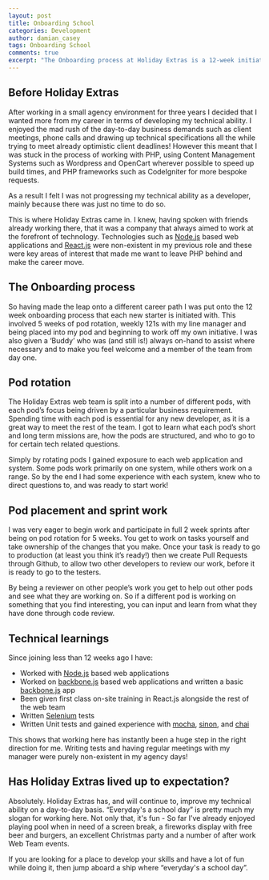 ```yaml
---
layout: post
title: Onboarding School
categories: Development
author: damian_casey
tags: Onboarding School
comments: true
excerpt: "The Onboarding process at Holiday Extras is a 12-week initiation for all new employees. Now in my twelfth week, how have I found it? What has it involved? And has Holiday Extras lived up to my expectations?"
---
```


## Before Holiday Extras
After working in a small agency environment for three years I decided that I wanted more from my career in terms of developing my technical ability. I enjoyed the mad rush of the day-to-day business demands such as client meetings, phone calls and drawing up technical specifications all the while trying to meet already optimistic client deadlines! However this meant that I was stuck in the process of working with PHP, using Content Management Systems such as Wordpress and OpenCart wherever possible to speed up build times, and PHP frameworks such as CodeIgniter for more bespoke requests.

As a result I felt I was not progressing my technical ability as a developer, mainly because there was just no time to do so.

This is where Holiday Extras came in. I knew, having spoken with friends already working there, that it was a company that always aimed to work at the forefront of technology. Technologies such as [Node.js](https://nodejs.org/en/) based web applications and [React.js](https://facebook.github.io/react/) were non-existent in my previous role and these were key areas of interest that made me want to leave PHP behind and make the career move.

## The Onboarding process
So having made the leap onto a different career path I was put onto the 12 week onboarding process that each new starter is initiated with. This involved 5 weeks of pod rotation, weekly 121s with my line manager and being placed into my pod and beginning to work off my own initiative. I was also given a ‘Buddy’ who was (and still is!) always on-hand to assist where necessary and to make you feel welcome and a member of the team from day one.

## Pod rotation
The Holiday Extras web team is split into a number of different pods, with each pod’s focus being driven by a particular business requirement. Spending time with each pod is essential for any new developer, as it is a great way to meet the rest of the team. I got to learn what each pod’s short and long term missions are, how the pods are structured, and who to go to for certain tech related questions.

Simply by rotating pods I gained exposure to each web application and system. Some pods work primarily on one system, while others work on a range. So by the end I had some experience with each system, knew who to direct questions to,  and was ready to start work!

## Pod placement and sprint work
I was very eager to begin work and participate in full 2 week sprints after being on pod rotation for 5 weeks. You get to work on tasks yourself and take ownership of the changes that you make. Once your task is ready to go to production (at least you think it’s ready!) then we create Pull Requests through Github, to allow two other developers to review our work, before it is ready to go to the testers.

By being a reviewer on other people’s work you get to help out other pods and see what they are working on. So if a different pod is working on something that you find interesting, you can input and learn from what they have done through code review.

## Technical learnings

Since joining less than 12 weeks ago I have:
- Worked with [Node.js](https://nodejs.org/en/) based web applications
- Worked on [backbone.js](http://backbonejs.org/) based web applications and written a basic [backbone.js](http://backbonejs.org/) app
- Been given first class on-site training in React.js alongside the rest of the web team
- Written [Selenium](http://www.seleniumhq.org/) tests
- Written Unit tests and gained experience with [mocha](https://mochajs.org/), [sinon](http://sinonjs.org/), and [chai](http://chaijs.com/)

This shows that working here has instantly been a huge step in the right direction for me. Writing tests and having regular meetings with my manager were purely non-existent in my agency days!

## Has Holiday Extras lived up to expectation?

Absolutely. Holiday Extras has, and will continue to, improve my technical ability on a day-to-day basis. “Everyday's a school day” is pretty much my slogan for working here. Not only that, it's fun - So far I’ve already enjoyed playing pool when in need of a screen break, a fireworks display with free beer and burgers, an excellent Christmas party and a number of after work Web Team events.

If you are looking for a place to develop your skills and have a lot of fun while doing it, then jump aboard a ship where “everyday's a school day”.
